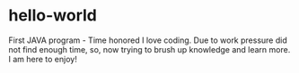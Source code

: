 # hello-world
First JAVA program - Time honored
I love coding. Due to work pressure did not find enough time, so, now trying to brush up knowledge and learn more. I am here to enjoy!

